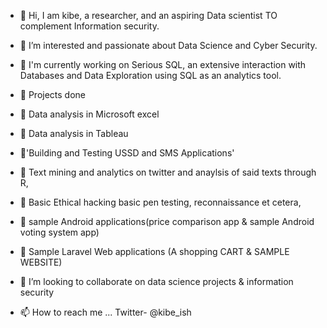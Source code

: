 - 👋 Hi, I am kibe, a researcher, and an aspiring Data scientist TO complement Information security. 
- 👀 I’m interested and passionate about Data Science and Cyber Security.

- 🌱 I'm currently working on Serious SQL, an extensive interaction with Databases and Data Exploration using SQL as an analytics tool.

- 🌱 Projects done

- 👣 Data analysis in Microsoft excel
- 👣 Data analysis in Tableau 
- 👣'Building and Testing USSD and SMS Applications'
- 👣 Text mining and analytics on twitter and anaylsis of said texts through R, 
- 👣 Basic Ethical hacking basic pen testing, reconnaissance et cetera,
- 👣 sample Android applications(price comparison app & sample Android voting system app)
- 👣 Sample Laravel Web applications (A shopping CART & SAMPLE WEBSITE)


- 💞️ I’m looking to collaborate on data science projects & information security
- 📫 How to reach me ... Twitter- @kibe_ish

<!---
samkibe/samkibe is a ✨ special ✨ repository because its `README.md` (this file) appears on your GitHub profile.
You can click the Preview link to take a look at your changes.
--->
